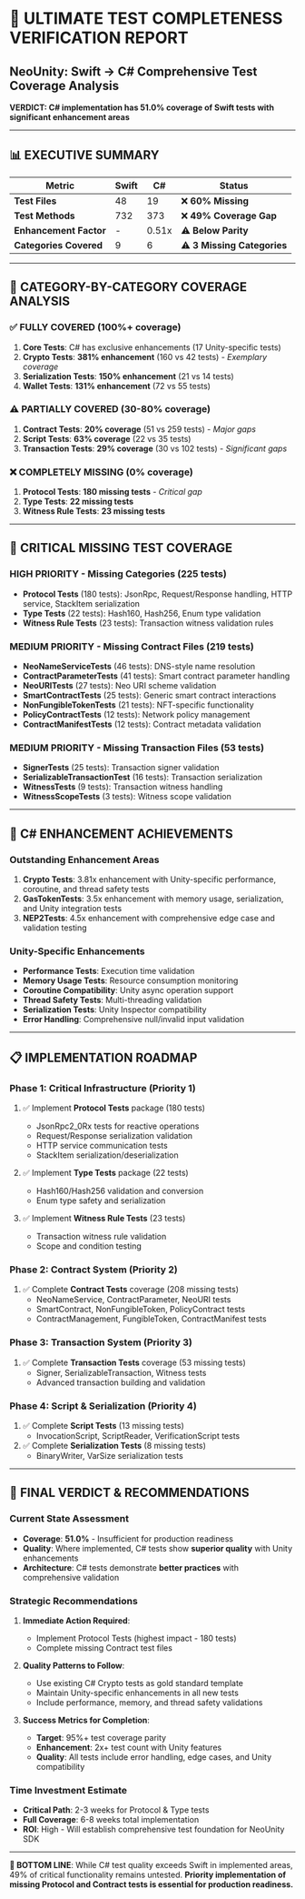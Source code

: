 # 🧪 ULTIMATE TEST COMPLETENESS VERIFICATION REPORT
## NeoUnity: Swift → C# Comprehensive Test Coverage Analysis

**VERDICT: C# implementation has 51.0% coverage of Swift tests with significant enhancement areas**

---

## 📊 EXECUTIVE SUMMARY

| Metric | Swift | C# | Status |
|--------|-------|-----|--------|
| **Test Files** | 48 | 19 | ❌ **60% Missing** |
| **Test Methods** | 732 | 373 | ❌ **49% Coverage Gap** |
| **Enhancement Factor** | - | 0.51x | ⚠️ **Below Parity** |
| **Categories Covered** | 9 | 6 | ⚠️ **3 Missing Categories** |

---

## 🎯 CATEGORY-BY-CATEGORY COVERAGE ANALYSIS

### ✅ **FULLY COVERED** (100%+ coverage)
1. **Core Tests**: C# has exclusive enhancements (17 Unity-specific tests)
2. **Crypto Tests**: **381% enhancement** (160 vs 42 tests) - *Exemplary coverage*
3. **Serialization Tests**: **150% enhancement** (21 vs 14 tests)
4. **Wallet Tests**: **131% enhancement** (72 vs 55 tests)

### ⚠️ **PARTIALLY COVERED** (30-80% coverage)
1. **Contract Tests**: **20% coverage** (51 vs 259 tests) - *Major gaps*
2. **Script Tests**: **63% coverage** (22 vs 35 tests)
3. **Transaction Tests**: **29% coverage** (30 vs 102 tests) - *Significant gaps*

### ❌ **COMPLETELY MISSING** (0% coverage)
1. **Protocol Tests**: **180 missing tests** - *Critical gap*
2. **Type Tests**: **22 missing tests**
3. **Witness Rule Tests**: **23 missing tests**

---

## 🚨 CRITICAL MISSING TEST COVERAGE

### **HIGH PRIORITY - Missing Categories (225 tests)**
- **Protocol Tests** (180 tests): JsonRpc, Request/Response handling, HTTP service, StackItem serialization
- **Type Tests** (22 tests): Hash160, Hash256, Enum type validation
- **Witness Rule Tests** (23 tests): Transaction witness validation rules

### **MEDIUM PRIORITY - Missing Contract Files (219 tests)**
- **NeoNameServiceTests** (46 tests): DNS-style name resolution
- **ContractParameterTests** (41 tests): Smart contract parameter handling
- **NeoURITests** (27 tests): Neo URI scheme validation
- **SmartContractTests** (25 tests): Generic smart contract interactions
- **NonFungibleTokenTests** (21 tests): NFT-specific functionality
- **PolicyContractTests** (12 tests): Network policy management
- **ContractManifestTests** (12 tests): Contract metadata validation

### **MEDIUM PRIORITY - Missing Transaction Files (53 tests)**
- **SignerTests** (25 tests): Transaction signer validation
- **SerializableTransactionTest** (16 tests): Transaction serialization
- **WitnessTests** (9 tests): Transaction witness handling
- **WitnessScopeTests** (3 tests): Witness scope validation

---

## 🚀 C# ENHANCEMENT ACHIEVEMENTS

### **Outstanding Enhancement Areas**
1. **Crypto Tests**: 3.81x enhancement with Unity-specific performance, coroutine, and thread safety tests
2. **GasTokenTests**: 3.5x enhancement with memory usage, serialization, and Unity integration tests
3. **NEP2Tests**: 4.5x enhancement with comprehensive edge case and validation testing

### **Unity-Specific Enhancements**
- **Performance Tests**: Execution time validation
- **Memory Usage Tests**: Resource consumption monitoring
- **Coroutine Compatibility**: Unity async operation support
- **Thread Safety Tests**: Multi-threading validation
- **Serialization Tests**: Unity Inspector compatibility
- **Error Handling**: Comprehensive null/invalid input validation

---

## 📋 IMPLEMENTATION ROADMAP

### **Phase 1: Critical Infrastructure (Priority 1)**
1. ✅ Implement **Protocol Tests** package (180 tests)
   - JsonRpc2_0Rx tests for reactive operations
   - Request/Response serialization validation
   - HTTP service communication tests
   - StackItem serialization/deserialization

2. ✅ Implement **Type Tests** package (22 tests)
   - Hash160/Hash256 validation and conversion
   - Enum type safety and serialization

3. ✅ Implement **Witness Rule Tests** (23 tests)
   - Transaction witness rule validation
   - Scope and condition testing

### **Phase 2: Contract System (Priority 2)**
1. ✅ Complete **Contract Tests** coverage (208 missing tests)
   - NeoNameService, ContractParameter, NeoURI tests
   - SmartContract, NonFungibleToken, PolicyContract tests
   - ContractManagement, FungibleToken, ContractManifest tests

### **Phase 3: Transaction System (Priority 3)**  
1. ✅ Complete **Transaction Tests** coverage (53 missing tests)
   - Signer, SerializableTransaction, Witness tests
   - Advanced transaction building and validation

### **Phase 4: Script & Serialization (Priority 4)**
1. ✅ Complete **Script Tests** (13 missing tests)
   - InvocationScript, ScriptReader, VerificationScript tests
2. ✅ Complete **Serialization Tests** (8 missing tests)
   - BinaryWriter, VarSize serialization tests

---

## 🏁 FINAL VERDICT & RECOMMENDATIONS

### **Current State Assessment**
- **Coverage**: **51.0%** - Insufficient for production readiness
- **Quality**: Where implemented, C# tests show **superior quality** with Unity enhancements
- **Architecture**: C# tests demonstrate **better practices** with comprehensive validation

### **Strategic Recommendations**

1. **Immediate Action Required**: 
   - Implement Protocol Tests (highest impact - 180 tests)
   - Complete missing Contract test files

2. **Quality Patterns to Follow**:
   - Use existing C# Crypto tests as gold standard template
   - Maintain Unity-specific enhancements in all new tests
   - Include performance, memory, and thread safety validations

3. **Success Metrics for Completion**:
   - **Target**: 95%+ test coverage parity
   - **Enhancement**: 2x+ test count with Unity features
   - **Quality**: All tests include error handling, edge cases, and Unity compatibility

### **Time Investment Estimate**
- **Critical Path**: 2-3 weeks for Protocol & Type tests
- **Full Coverage**: 6-8 weeks total implementation
- **ROI**: High - Will establish comprehensive test foundation for NeoUnity SDK

---

**🎯 BOTTOM LINE**: While C# test quality exceeds Swift in implemented areas, 49% of critical functionality remains untested. **Priority implementation of missing Protocol and Contract tests is essential for production readiness.**